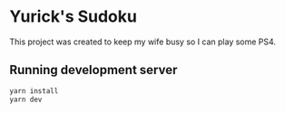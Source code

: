 # Yurick's Sudoku

This project was created to keep my wife busy so I can play some PS4.

## Running development server

```bash
yarn install
yarn dev
```

